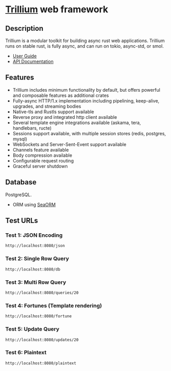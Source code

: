 # [Trillium](https://trillium.rs) web framework

## Description

Trillium is a modular toolkit for building async rust web applications. Trillium runs on stable rust, is fully async, and can run on tokio, async-std, or smol.

* [User Guide](https://trillium.rs/)
* [API Documentation](https://docs.trillium.rs)

## Features

* Trillium includes minimum functionality by default, but offers powerful and composable features as additional crates
* Fully-async HTTP/1.x implementation including pipelining, keep-alive, upgrades, and streaming bodies
* Native-tls and Rustls support available
* Reverse proxy and integrated http client available
* Several template engine integrations available (askama, tera, handlebars, ructe)
* Sessions support available, with multiple session stores (redis, postgres, mysql)
* WebSockets and Server-Sent-Event support available
* Channels feature available
* Body compression available
* Configurable request routing
* Graceful server shutdown


## Database

PostgreSQL.

* ORM using [SeaORM](https://www.sea-ql.org/SeaORM/)

## Test URLs

### Test 1: JSON Encoding

    http://localhost:8080/json

### Test 2: Single Row Query

    http://localhost:8080/db

### Test 3: Multi Row Query

    http://localhost:8080/queries/20

### Test 4: Fortunes (Template rendering)

    http://localhost:8080/fortune

### Test 5: Update Query

    http://localhost:8080/updates/20

### Test 6: Plaintext

    http://localhost:8080/plaintext
